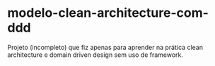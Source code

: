 # modelo-clean-architecture-com-ddd

Projeto (incompleto) que fiz apenas para aprender na prática clean architecture e domain driven design sem uso de framework. 
